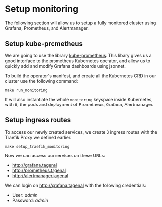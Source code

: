 # Setup monitoring

The following section will allow us to setup a fully monitored cluster using Grafana, Prometheus, and Alertmanager.

## Setup kube-prometheus

We are going to use the library [kube-prometheus](https://github.com/prometheus-operator/kube-prometheus). This libary gives us a good interface to the prometheus Kubernetes operator, and allow us to quickly add and modify Grafana dashboards using jsonnet.

To build the operator's manifest, and create all the Kubernetes CRD in our cluster use the following command:

```
make run_monitoring
```

It will also instantiate the whole `monitoring` keyspace inside Kubernetes, with it, the pods and deployment of Prometheus, Grafana, Alertmanager.

## Setup ingress routes

To access our newly created services, we create 3 ingress routes with the Traefik Proxy we defined earlier.

```
make setup_traefik_monitoring
```

Now we can access our services on these URLs:

- http://grafana.tagenal
- http://prometheus.tagenal
- http://alertmanager.tagenal

We can login on http://grafana.tagenal with the following credentials:
- User: *admin*
- Password: *admin*
